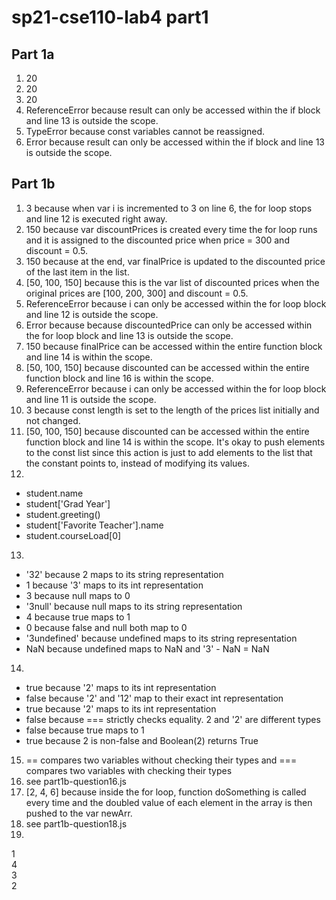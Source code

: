 # sp21-cse110-lab4 part1
## Part 1a
1. 20
2. 20
3. 20 
4. ReferenceError because result can only be accessed within the if block and line 13 is outside the scope. 
5. TypeError because const variables cannot be reassigned. 
6. Error because result can only be accessed within the if block and line 13 is outside the scope. 

## Part 1b
1. 3 because when var i is incremented to 3 on line 6, the for loop stops and line 12 is executed right away. 
2. 150 because var discountPrices is created every time the for loop runs and it is assigned to the discounted price when price = 300 and discount = 0.5.
3. 150 because at the end, var finalPrice is updated to the discounted price of the last item in the list.
4. \[50, 100, 150\] because this is the var list of discounted prices when the original prices are \[100, 200, 300\] and discount = 0.5. 
5. ReferenceError because i can only be accessed within the for loop block and line 12 is outside the scope. 
6. Error because because discountedPrice can only be accessed within the for loop block and line 13 is outside the scope. 
7. 150 because finalPrice can be accessed within the entire function block and line 14 is within the scope. 
8. \[50, 100, 150\] because discounted can be accessed within the entire function block and line 16 is within the scope. 
9. ReferenceError because i can only be accessed within the for loop block and line 11 is outside the scope. 
10. 3 because const length is set to the length of the prices list initially and not changed.
11. \[50, 100, 150\] because discounted can be accessed within the entire function block and line 14 is within the scope. It's okay to push elements to the const list since this action is just to add elements to the list that the constant points to, instead of modifying its values. 
12. 
- student.name
- student\['Grad Year'\]
- student.greeting()
- student\['Favorite Teacher'\].name
- student.courseLoad\[0\]
13. 
- '32' because 2 maps to its string representation
- 1 because '3' maps to its int representation
- 3 because null maps to 0
- '3null' because null maps to its string representation
- 4 because true maps to 1
- 0 because false and null both map to 0
- '3undefined' because undefined maps to its string representation
- NaN because undefined maps to NaN and '3' - NaN = NaN
14.
- true because '2' maps to its int representation
- false because '2' and '12' map to their exact int representation
- true because '2' maps to its int representation
- false because === strictly checks equality. 2 and '2' are different types
- false because true maps to 1
- true because 2 is non-false and Boolean(2) returns True
15. == compares two variables without checking their types and === compares two variables with checking their types
16. see part1b-question16.js
17. \[2, 4, 6\] because inside the for loop, function doSomething is called every time and the doubled value of each element in the array is then pushed to the var newArr. 
18. see part1b-question18.js
19. 
1<br/>
4<br/>
3<br/>
2
